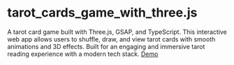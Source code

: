 
# tarot_cards_game_with_three.js
A tarot card game built with Three.js, GSAP, and TypeScript. This interactive web app allows users to shuffle, draw, and view tarot cards with smooth animations and 3D effects. Built for an engaging and immersive tarot reading experience with a modern tech stack.
[Demo](https://jennifer53085.github.io/tarot_cards_game_with_three.js/)
